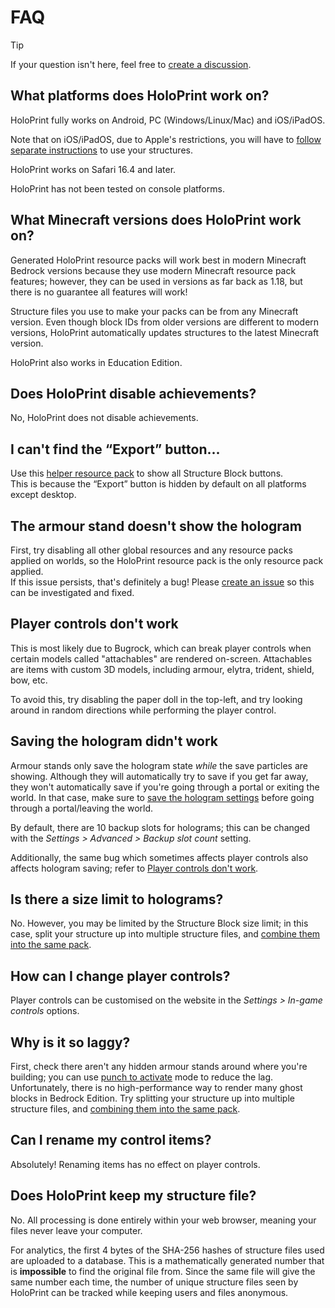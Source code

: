 # FAQ
> [!TIP]
> If your question isn't here, feel free to [create a discussion](https://github.com/SuperLlama88888/holoprint/discussions/new?category=q-a).
## What platforms does HoloPrint work on?
HoloPrint fully works on Android, PC (Windows/Linux/Mac) and iOS/iPadOS.

Note that on iOS/iPadOS, due to Apple's restrictions, you will have to [follow separate instructions](/creating-packs#ios-ipados) to use your structures.

HoloPrint works on Safari 16.4 and later.

HoloPrint has not been tested on console platforms.
## What Minecraft versions does HoloPrint work on?
Generated HoloPrint resource packs will work best in modern Minecraft Bedrock versions because they use modern Minecraft resource pack features; however, they can be used in versions as far back as 1.18, but there is no guarantee all features will work!

Structure files you use to make your packs can be from any Minecraft version. Even though block IDs from older versions are different to modern versions, HoloPrint automatically updates structures to the latest Minecraft version. 

HoloPrint also works in Education Edition.
## Does HoloPrint disable achievements?
No, HoloPrint does not disable achievements.
## I can't find the “Export” button...
Use this [helper resource pack](https://holoprint-mc.github.io/exportbutton) to show all Structure Block buttons.  
This is because the “Export” button is hidden by default on all platforms except desktop.
## The armour stand doesn't show the hologram
First, try disabling all other global resources and any resource packs applied on worlds, so the HoloPrint resource pack is the only resource pack applied.  
If this issue persists, that's definitely a bug! Please [create an issue](https://github.com/SuperLlama88888/holoprint/issues/new/choose) so this can be investigated and fixed.
## Player controls don't work
This is most likely due to Bugrock, which can break player controls when certain models called "attachables" are rendered on-screen. Attachables are items with custom 3D models, including armour, elytra, trident, shield, bow, etc.

To avoid this, try disabling the paper doll in the top-left, and try looking around in random directions while performing the player control.
## Saving the hologram didn't work
Armour stands only save the hologram state *while* the save particles are showing. Although they will automatically try to save if you get far away, they won't automatically save if you're going through a portal or exiting the world. In that case, make sure to [save the hologram settings](/hologram-controls#save-hologram-settings) before going through a portal/leaving the world.

By default, there are 10 backup slots for holograms; this can be changed with the _Settings > Advanced > Backup slot count_ setting.

Additionally, the same bug which sometimes affects player controls also affects hologram saving; refer to [Player controls don't work](#player-controls-don-t-work).
## Is there a size limit to holograms?
No. However, you may be limited by the Structure Block size limit; in this case, split your structure up into multiple structure files, and [combine them into the same pack](/creating-packs#multiple-structure-files-in-one-pack).
## How can I change player controls?
Player controls can be customised on the website in the _Settings > In-game controls_ options.
## Why is it so laggy?
First, check there aren't any hidden armour stands around where you're building; you can use [punch to activate](/punch-to-activate) mode to reduce the lag. Unfortunately, there is no high-performance way to render many ghost blocks in Bedrock Edition. Try splitting your structure up into multiple structure files, and [combining them into the same pack](/creating-packs#multiple-structure-files-in-one-pack).
## Can I rename my control items?
Absolutely! Renaming items has no effect on player controls.
## Does HoloPrint keep my structure file?
No. All processing is done entirely within your web browser, meaning your files never leave your computer.

For analytics, the first 4 bytes of the SHA-256 hashes of structure files used are uploaded to a database. This is a mathematically generated number that is **impossible** to find the original file from. Since the same file will give the same number each time, the number of unique structure files seen by HoloPrint can be tracked while keeping users and files anonymous.